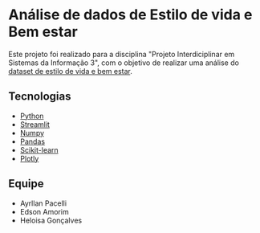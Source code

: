 # Análise de dados de Estilo de vida e Bem estar

Este projeto foi realizado para a disciplina "Projeto Interdiciplinar em Sistemas da Informação 3", com o objetivo de realizar uma análise do [dataset de estilo de vida e bem estar](https://www.kaggle.com/datasets/ydalat/lifestyle-and-wellbeing-data).

## Tecnologias 
 - [Python](https://www.python.org/)
 - [Streamlit](https://streamlit.io/)
 - [Numpy](https://numpy.org/)
 - [Pandas](https://pandas.pydata.org/)
 - [Scikit-learn](https://scikit-learn.org/stable/)
 - [Plotly](https://plotly.com/)

## Equipe
 - Ayrllan Pacelli
 - Edson Amorim
 - Heloisa Gonçalves
